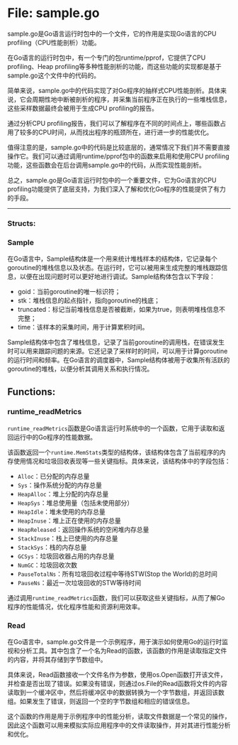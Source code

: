 # File: sample.go

sample.go是Go语言运行时包中的一个文件，它的作用是实现Go语言的CPU profiling（CPU性能剖析）功能。

在Go语言的运行时包中，有一个专门的包runtime/pprof，它提供了CPU profiling、Heap profiling等多种性能剖析的功能，而这些功能的实现都是基于sample.go这个文件中的代码的。

简单来说，sample.go中的代码实现了对Go程序的抽样式CPU性能剖析。具体来说，它会周期性地中断被剖析的程序，并采集当前程序正在执行的一些堆栈信息，这些采样数据最终会被用于生成CPU profiling的报告。

通过分析CPU profiling报告，我们可以了解程序在不同的时间点上，哪些函数占用了较多的CPU时间，从而找出程序的瓶颈所在，进行进一步的性能优化。

值得注意的是，sample.go中的代码是比较底层的，通常情况下我们并不需要直接操作它。我们可以通过调用runtime/pprof包中的函数来启用和使用CPU profiling功能，这些函数会在后台调用sample.go中的代码，从而实现性能剖析。

总之，sample.go是Go语言运行时包中的一个重要文件，它为Go语言的CPU profiling功能提供了底层支持，为我们深入了解和优化Go程序的性能提供了有力的手段。




---

### Structs:

### Sample

在Go语言中，Sample结构体是一个用来统计堆栈样本的结构体，它记录每个goroutine的堆栈信息以及状态。在运行时，它可以被用来生成完整的堆栈跟踪信息，以便在出现问题时可以更好地进行调试。Sample结构体包含以下字段：

- goid：当前goroutine的唯一标识符；
- stk：堆栈信息的起点指针，指向goroutine的栈底；
- truncated：标记当前堆栈信息是否被截断，如果为true，则表明堆栈信息不完整；
- time：该样本的采集时间，用于计算累积时间。

Sample结构体中包含了堆栈信息，记录了当前goroutine的调用栈，在错误发生时可以用来跟踪问题的来源。它还记录了采样时的时间，可以用于计算goroutine的运行时间和频率。在Go语言的调度器中，Sample结构体被用于收集所有活跃的goroutine的堆栈，以便分析其调用关系和执行情况。



## Functions:

### runtime_readMetrics

`runtime_readMetrics`函数是Go语言运行时系统中的一个函数，它用于读取和返回运行中的Go程序的性能数据。

该函数返回一个`runtime.MemStats`类型的结构体，该结构体包含了当前程序的内存使用情况和垃圾回收表现等一些关键指标。具体来说，该结构体中的字段包括：

- `Alloc`：已分配的内存总量
- `Sys`：操作系统分配的内存总量
- `HeapAlloc`：堆上分配的内存总量
- `HeapSys`：堆总使用量（包括未使用部分）
- `HeapIdle`：堆未使用的内存总量
- `HeapInuse`：堆上正在使用的内存总量
- `HeapReleased`：返回操作系统的空闲堆内存总量
- `StackInuse`：栈上已使用的内存总量
- `StackSys`：栈的内存总量
- `GCSys`：垃圾回收器占用的内存总量
- `NumGC`：垃圾回收次数
- `PauseTotalNs`：所有垃圾回收过程中等待STW(Stop the World)的总时间
- `PauseNs`：最近一次垃圾回收的STW等待时间

通过调用`runtime_readMetrics`函数，我们可以获取这些关键指标，从而了解Go程序的性能情况，优化程序性能和资源利用效率。



### Read

在Go语言中，sample.go文件是一个示例程序，用于演示如何使用Go的运行时监视和分析工具。其中包含了一个名为Read的函数，该函数的作用是读取指定文件的内容，并将其存储到字节数组中。

具体来说，Read函数接收一个文件名作为参数，使用os.Open函数打开该文件，并检查是否出现了错误。如果没有错误，则通过os.File的Read函数将文件的内容读取到一个缓冲区中，然后将缓冲区中的数据转换为一个字节数组，并返回该数组。如果发生了错误，则返回一个空的字节数组和相应的错误信息。

这个函数的作用是用于示例程序中的性能分析，读取文件数据是一个常见的操作，因此这个函数可以用来模拟实际应用程序中的文件读取操作，并对其进行性能分析和优化。



